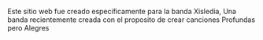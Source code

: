 Este sitio web fue creado especificamente para la banda Xisledia, Una banda recientemente creada con el proposito de crear canciones Profundas pero Alegres
